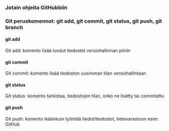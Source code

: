 ### Jotain ohjeita GitHubbiin

<h3>Git peruskomennot: git add, git commit, git status, git push, git branch</h3>

<h4>git add</h4>
Git add: komento lisää luodut tiedostot versiohallinnan piiriin
<h4>git commit</h4>
Git commit: komento lisää tiedoston uusimman tilan versiohallintaan
<h4>git status</h4>
Git status: komento tarkistaa, tiedostojen tilan, onko ne lisätty tai commitattu
<h4>git push</h4>
Git push: komento ikäänkuin työntää tiedot/tiedostot, tietovarastoon esim: GitHub
